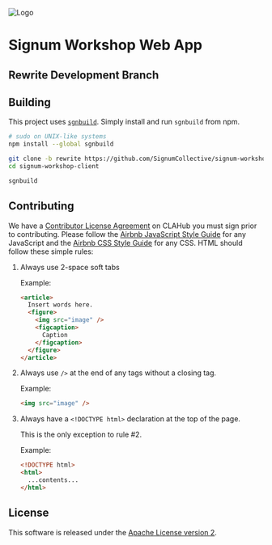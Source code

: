 ![Logo](https://www.signum.io/img/logo.png)

# Signum Workshop Web App

## Rewrite Development Branch

## Building

This project uses [`sgnbuild`](https://www.signum.io/sgnbuild). Simply install and run `sgnbuild` from npm.

```sh
# sudo on UNIX-like systems
npm install --global sgnbuild

git clone -b rewrite https://github.com/SignumCollective/signum-workshop-client
cd signum-workshop-client

sgnbuild
```

## Contributing

We have a [Contributor License Agreement](https://www.clahub.com/agreements/ID10T-Errors/signum-workshop-client) on CLAHub you must sign prior to contributing. Please follow the [Airbnb JavaScript Style Guide](https://github.com/airbnb/javascript) for any JavaScript and the [Airbnb CSS Style Guide](https://github.com/airbnb/css) for any CSS. HTML should follow these simple rules:

1.  Always use 2-space soft tabs

     Example:

    ```html
    <article>
      Insert words here.
      <figure>
        <img src="image" />
        <figcaption>
          Caption
        </figcaption>
      </figure>
    </article>
    ```

2.  Always use `/>` at the end of any tags without a closing tag.

    Example:

    ```html
    <img src="image" />
    ```

3.  Always have a `<!DOCTYPE html>` declaration at the top of the page.

    This is the only exception to rule #2.

    Example:

    ```html
    <!DOCTYPE html>
    <html>
      ...contents...
    </html>
    ```

## License

This software is released under the [Apache License version 2](LICENSE.md).
